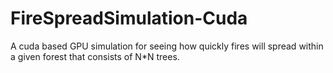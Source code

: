 FireSpreadSimulation-Cuda
=========================

A cuda based GPU simulation for seeing how quickly fires will spread within a given forest that consists of N*N trees. 
